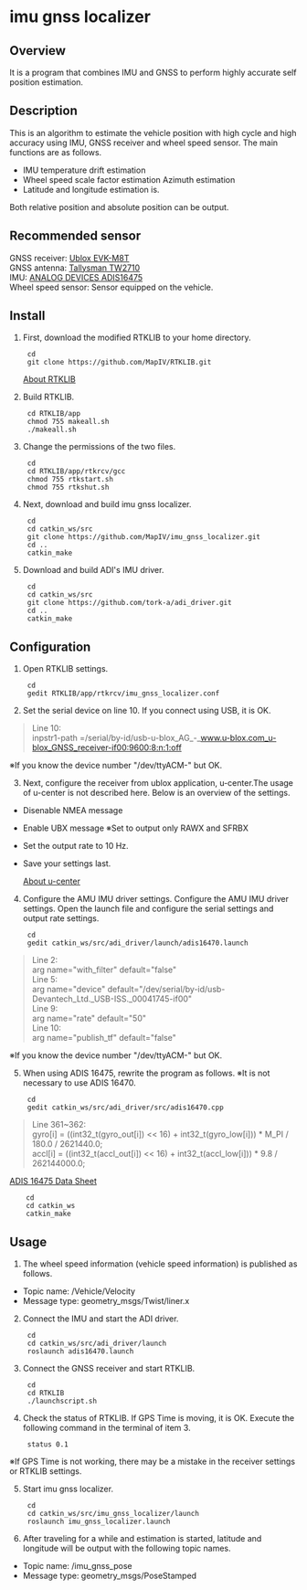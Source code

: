 
# imu gnss localizer

## Overview

It is a program that combines IMU and GNSS to perform highly accurate self position estimation.

## Description

This is an algorithm to estimate the vehicle position with high cycle and high accuracy using IMU, GNSS receiver and wheel speed sensor.
The main functions are as follows.
*  IMU temperature drift estimation
*  Wheel speed scale factor estimation Azimuth estimation
*  Latitude and longitude estimation
is.  

Both relative position and absolute position can be output.

## Recommended sensor

GNSS receiver: [Ublox EVK-M8T](https://www.u-blox.com/product/evk-8evk-m8)  
GNSS antenna: [Tallysman TW2710](http://www.tallysman.com/index.php/gnss/products/antennas-gpsbeidougalileoglonass/tw2710/)  
IMU: [ANALOG DEVICES ADIS16475](https://www.analog.com/products/adis16475.html#product-overview)  
Wheel speed sensor: Sensor equipped on the vehicle.

## Install

1) First, download the modified RTKLIB to your home directory.

		cd  
		git clone https://github.com/MapIV/RTKLIB.git  

	[About RTKLIB](https://wikipedia.org)

2) Build RTKLIB.

		cd RTKLIB/app  
		chmod 755 makeall.sh  
		./makeall.sh  

3) Change the permissions of the two files.

		cd  
		cd RTKLIB/app/rtkrcv/gcc  
		chmod 755 rtkstart.sh  
		chmod 755 rtkshut.sh  

4) Next, download and build imu gnss localizer.

		cd  
		cd catkin_ws/src  
		git clone https://github.com/MapIV/imu_gnss_localizer.git  
		cd ..  
		catkin_make  

5) Download and build ADI's IMU driver.

		cd
		cd catkin_ws/src
		git clone https://github.com/tork-a/adi_driver.git
		cd ..
		catkin_make

## Configuration
1) Open RTKLIB settings.

		cd
		gedit RTKLIB/app/rtkrcv/imu_gnss_localizer.conf

2) Set the serial device on line 10. If you connect using USB, it is OK.

>Line 10:  
>inpstr1-path =/serial/by-id/usb-u-blox_AG_-_www.u-blox.com_u-blox_GNSS_receiver-if00:9600:8:n:1:off  

※If you know the device number "/dev/ttyACM-" but OK.

3) Next, configure the receiver from ublox application, u-center.The usage of u-center is not described here. Below is an overview of the settings.  

* Disenable NMEA message
* Enable UBX message ※Set to output only RAWX and SFRBX
* Set the output rate to 10 Hz.
* Save your settings last.

	[About u-center](https://www.u-blox.com/product/u-center)

4) Configure the AMU IMU driver settings. Configure the AMU IMU driver settings. Open the launch file and configure the serial settings and output rate settings.

		cd
		gedit catkin_ws/src/adi_driver/launch/adis16470.launch

>Line 2:  
>arg name="with_filter" default="false"  
>Line 5:  
>arg name="device" default="/dev/serial/by-id/usb-Devantech_Ltd._USB-ISS._00041745-if00"  
>Line 9:  
>arg name="rate" default="50"  
>Line 10:  
>arg name="publish_tf" default="false"  

※If you know the device number "/dev/ttyACM-" but OK.

5) When using ADIS 16475, rewrite the program as follows. ※It is not necessary to use  ADIS 16470.

		cd  
		gedit catkin_ws/src/adi_driver/src/adis16470.cpp  

>Line 361~362:  
>    gyro[i] = ((int32_t(gyro_out[i]) << 16) + int32_t(gyro_low[i])) * M_PI / 180.0 / 2621440.0;  
    accl[i] = ((int32_t(accl_out[i]) << 16) + int32_t(accl_low[i])) * 9.8 / 262144000.0;  

[ADIS 16475 Data Sheet](https://www.analog.com/media/en/technical-documentation/data-sheets/ADIS16475.pdf)  

		cd  
		cd catkin_ws  
		catkin_make  

## Usage
1) The wheel speed information (vehicle speed information) is published as follows.

* Topic name: /Vehicle/Velocity  
* Message type: geometry_msgs/Twist/liner.x

2) Connect the IMU and start the ADI driver.

		cd  
		cd catkin_ws/src/adi_driver/launch  
		roslaunch adis16470.launch  

3) Connect the GNSS receiver and start RTKLIB.

		cd  
		cd RTKLIB  
		./launchscript.sh  

4) Check the status of RTKLIB. If GPS Time is moving, it is OK. Execute the following command in the terminal of item 3.

		status 0.1  

※If GPS Time is not working, there may be a mistake in the receiver settings or RTKLIB settings.

5) Start imu gnss localizer.

		cd  
		cd catkin_ws/src/imu_gnss_localizer/launch
		roslaunch imu_gnss_localizer.launch

6) After traveling for a while and estimation is started, latitude and longitude will be output with the following topic names.

* Topic name: /imu_gnss_pose   
* Message type: geometry_msgs/PoseStamped
